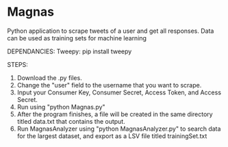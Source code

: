 # Magnas
Python application to scrape tweets of a user and get all responses. Data can be used as training sets for machine learning

DEPENDANCIES:
Tweepy: pip install tweepy

STEPS:
1) Download the .py files.
2) Change the "user" field to the username that you want to scrape.
3) Input your Consumer Key, Consumer Secret, Access Token, and Access Secret.
4) Run using "python Magnas.py"
5) After the program finishes, a file will be created in the same directory titled data.txt that contains the output.
6) Run MagnasAnalyzer using "python MagnasAnalyzer.py" to search data for the largest dataset, and export as a LSV file titled trainingSet.txt
